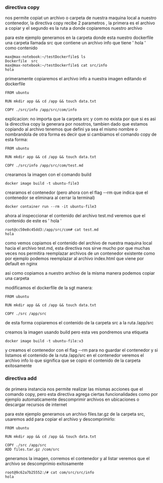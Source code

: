 ### directiva copy

nos permite copiat un archivo o carpeta de nuestra maquina local a nuestro contenedor, la directiva copy recibe 2 parametros , la primera es el archivo a copiar y el segundo es la ruta a donde copiaremos nuestro archivo

para este ejemplo generamos en la carpeta donde esta nuestro dockerfile una carpeta llamada src que contiene un archivo info que tiene ' hola ' como contenido

```
max@max-notebook:~/testDockerfile$ ls
Dockerfile  src
max@max-notebook:~/testDockerfile$ cat src/info
hola
```

primeramente copiaremos el archivo info a nuestra imagen editando el dockerfile

```
FROM ubuntu

RUN mkdir app && cd /app && touch data.txt

COPY ./src/info /app/src/com/info
```

explicacion: no importa que la carpeta src y com no exista por que si es asi la direcctiva copy la generara por nosotros, tambien dado que estamos copiando al archivo tenemos que defini ya sea el mismo nombre o nombrandola de otra forma es decir que si cambiamos el comando copy de esta forma:

```
FROM ubuntu

RUN mkdir app && cd /app && touch data.txt

COPY ./src/info /app/src/com/test.md
```

crearamos la imagen con el comando build

```
docker image build -t ubuntu-file3
```

crearamos el contenedor (pero ahora con el flag --rm que indica que el contenedor se eliminara al cerrar la terminal)

```
docker container run --rm -it ubuntu-file3
```

ahora al inspeccionar el contenido del archivo test.md veremos que el contenido de este es ' hola '

```
root@cc50e8c45dd3:/app/src/com# cat test.md
hola
```

como vemos copiamos el contenido del archivo de nuestra maquina local hacia el archivo test.md, esta directiva nos sirve mucho por que muchas veces nos permitira reemplazar archivos de un contenedor existente como por ejemplo podemos reemplazar al archivo index.html que viene por default en nginx

asi como copiamos a nuestro archivo de la misma manera podemos copiar una carpeta

modificamos el dockerfile de la sgt manera:

```
FROM ubuntu

RUN mkdir app && cd /app && touch data.txt

COPY ./src /app/src
```

de esta forma copiaremos el contenido de la carpeta src a la ruta /app/src

creamos la imagen usando build pero esta ves pondremos una etiqueta

```
docker image build -t ubuntu-file:v3
```

y creamos el contenedor con el flag --rm para no guardar el contenedor y si listamos el contenido de la ruta /app/src en el contenedor veremos el archivo info lo que significa que se copio el contenido de la carpeta exitosamente

### directiva add

de primera instancia nos permite realizar las mismas acciones que el comando copy, pero esta directiva agrega ciertas funcionalidades como por ejemplo automaticamente descomprimir archivos en ubicaciones o descargar recursos de internet

para este ejemplo generamos un archivo files.tar.gz de la carpeta src, usaremos add para copiar el archivo y descomprimirlo:

```
FROM ubuntu

RUN mkdir app && cd /app && touch data.txt

COPY ./src /app/src
ADD files.tar.gz /com/src
```

generamos la imagen, corremos el contenedor y al listar veremos que el archivo se descomprimio exitosamente

```
root@9c62a7b25552:/# cat com/src/src/info
hola
```
